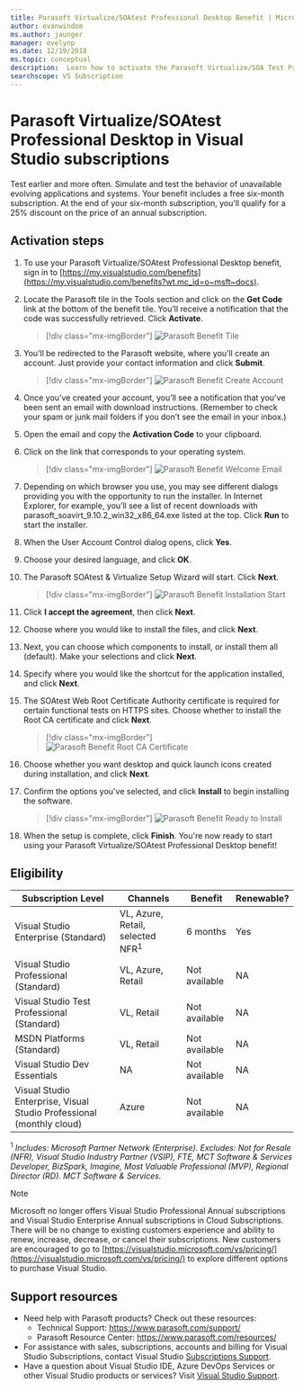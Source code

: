 ```yaml
---
title: Parasoft Virtualize/SOAtest Professional Desktop Benefit | Microsoft Docs
author: evanwindom
ms.author: jaunger
manager: evelynp
ms.date: 12/19/2018
ms.topic: conceptual
description:  Learn how to activate the Parasoft Virtualize/SOA Test Professional subscription included in your Visual Studio subscription.
searchscope: VS Subscription
---
```


# Parasoft Virtualize/SOAtest Professional Desktop in Visual Studio subscriptions

Test earlier and more often.  Simulate and test the behavior of unavailable evolving applications and systems.  Your benefit includes a free six-month subscription.  At the end of your six-month subscription, you’ll qualify for a 25% discount on the price of an annual subscription.


## Activation steps

1. To use your Parasoft Virtualize/SOAtest Professional Desktop benefit, sign in to [https://my.visualstudio.com/benefits](https://my.visualstudio.com/benefits?wt.mc_id=o~msft~docs).

2. Locate the Parasoft tile in the Tools section and click on the **Get Code** link at the bottom of the benefit tile.   You’ll receive a notification that the code was successfully retrieved.  Click **Activate**.
   > [!div class="mx-imgBorder"]
   > ![Parasoft Benefit Tile](_img/vs-parasoft/vs-parasoft-tile.png)

3. You’ll be redirected to the Parasoft website, where you’ll create an account.  Just provide your contact information and click **Submit**.
   > [!div class="mx-imgBorder"]
   > ![Parasoft Benefit Create Account](_img/vs-parasoft/vs-parasoft-account-cropped.png)


4. Once you’ve created your account, you’ll see a notification that you've been sent an email with download instructions.  (Remember to check your spam or junk mail folders if you don’t see the email in your inbox.)

5. Open the email and copy the **Activation Code** to your clipboard.

6. Click on the link that corresponds to your operating system.
   > [!div class="mx-imgBorder"]
   > ![Parasoft Benefit Welcome Email](_img/vs-parasoft/vs-parasoft-email.png)

7. Depending on which browser you use, you may see different dialogs providing you with the opportunity to run the installer.  In Internet Explorer, for example, you’ll see a list of recent downloads with parasoft_soavirt_9.10.2_win32_x86_64.exe listed at the top. Click **Run** to start the installer.

8. When the User Account Control dialog opens, click **Yes**.

9. Choose your desired language, and click **OK**.

10. The Parasoft SOAtest & Virtualize Setup Wizard will start.  Click **Next**.
    > [!div class="mx-imgBorder"]
    > ![Parasoft Benefit Installation Start](_img/vs-parasoft/vs-parasoft-start-install.png)

11. Click **I accept the agreement**, then click **Next**.

12. Choose where you would like to install the files, and click **Next**.

13. Next, you can choose which components to install, or install them all (default).  Make your selections and click **Next**.

14. Specify where you would like the shortcut for the application installed, and click **Next**.

15. The SOAtest Web Root Certificate Authority certificate is required for certain functional tests on HTTPS sites.  Choose whether to install the Root CA certificate and click **Next**.
    > [!div class="mx-imgBorder"]
    > ![Parasoft Benefit  Root CA Certificate](_img/vs-parasoft/vs-parasoft-install-root-ca.png)

16. Choose whether you want desktop and quick launch icons created during installation, and click **Next**.

17. Confirm the options you've selected, and click **Install** to begin installing the software.
    > [!div class="mx-imgBorder"]
    > ![Parasoft Benefit Ready to Install](_img/vs-parasoft/vs-parasoft-ready-to-install.png)

18. When the setup is complete, click **Finish**. You're now ready to start using your Parasoft Virtualize/SOAtest Professional Desktop benefit!

## Eligibility

| Subscription Level                                                 |     Channels                                            | Benefit                                                          | Renewable?    |
|--------------------------------------------------------------------|---------------------------------------------------------|------------------------------------------------------------------|---------------|
| Visual Studio Enterprise (Standard)   | VL, Azure, Retail,  selected NFR<sup>1</sup> | 6 months       |  Yes       |
| Visual Studio Professional (Standard) | VL, Azure, Retail                                       | Not available                                                           |NA         |
| Visual Studio Test Professional (Standard)                         | VL, Retail                                              | Not available                                                           |NA         |
| MSDN Platforms (Standard)                                          | VL, Retail                                              | Not available                                                           |NA         |
| Visual Studio Dev Essentials | NA  | Not available|NA |
| Visual Studio Enterprise, Visual Studio Professional (monthly cloud) | Azure                                       | Not available                                                           |NA|

<sup>1</sup>  *Includes: Microsoft Partner Network (Enterprise).  Excludes:  Not for Resale (NFR), Visual Studio Industry Partner (VSIP), FTE, MCT Software & Services Developer, BizSpark, Imagine, Most Valuable Professional (MVP), Regional Director (RD).  MCT Software & Services.*


> [!NOTE]
> Microsoft no longer offers Visual Studio Professional Annual subscriptions and Visual Studio Enterprise Annual subscriptions in Cloud Subscriptions. There will be no change to existing customers experience and ability to renew, increase, decrease, or cancel their subscriptions. New customers are encouraged to go to [https://visualstudio.microsoft.com/vs/pricing/](https://visualstudio.microsoft.com/vs/pricing/) to explore different options to purchase Visual Studio.


## Support resources
-  Need help with Parasoft products?  Check out these resources:
    - Technical Support:  https://www.parasoft.com/support/
    - Parasoft Resource Center:  https://www.parasoft.com/resources/
-  For assistance with sales, subscriptions, accounts and billing for Visual Studio Subscriptions, contact Visual Studio [Subscriptions Support](https://visualstudio.microsoft.com/subscriptions/support/).
-  Have a question about Visual Studio IDE, Azure DevOps Services or other Visual Studio products or services?  Visit [Visual Studio Support](https://visualstudio.microsoft.com/support/).